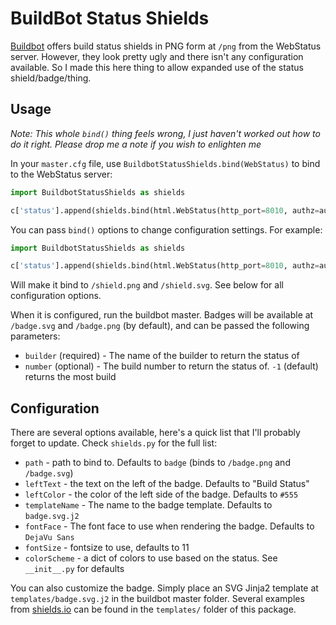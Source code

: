 # BuildBot Status Shields

[Buildbot](http://buildbot.org) offers build status shields in PNG form at
`/png` from the WebStatus server. However, they look pretty ugly and there isn't
any configuration available. So I made this here thing to allow expanded use of
the status shield/badge/thing.

## Usage

*Note: This whole `bind()` thing feels wrong, I just haven't worked out how to
do it right. Please drop me a note if you wish to enlighten me*

In your `master.cfg` file, use `BuildbotStatusShields.bind(WebStatus)` to bind
to the WebStatus server:

```python
import BuildbotStatusShields as shields

c['status'].append(shields.bind(html.WebStatus(http_port=8010, authz=authz_cfg)))
```

You can pass `bind()` options to change configuration settings. For example:
```python
import BuildbotStatusShields as shields

c['status'].append(shields.bind(html.WebStatus(http_port=8010, authz=authz_cfg), path="shield"))
```

Will make it bind to `/shield.png` and `/shield.svg`. See below for all
configuration options.


When it is configured, run the buildbot master. Badges will be available at
`/badge.svg` and `/badge.png` (by default), and can be passed the following
parameters:

* `builder` (required) - The name of the builder to return the status of
* `number` (optional) - The build number to return the status of. `-1` (default)
returns the most build

## Configuration
There are several options available, here's a quick list that I'll probably
forget to update. Check `shields.py` for the full list:

* `path` - path to bind to. Defaults to `badge` (binds to `/badge.png` and `/badge.svg`)
* `leftText` - the text on the left of the badge. Defaults to "Build Status"
* `leftColor` - the color of the left side of the badge. Defaults to `#555`
* `templateName` - The name to the badge template. Defaults to `badge.svg.j2`
* `fontFace` - The font face to use when rendering the badge. Defaults to `DejaVu Sans`
* `fontSize` - fontsize to use, defaults to 11
* `colorScheme` - a dict of colors to use based on the status. See `__init__.py` for defaults

You can also customize the badge. Simply place an SVG Jinja2 template at
`templates/badge.svg.j2` in the buildbot master folder. Several examples from
[shields.io](http://shields.io) can be found in the `templates/` folder of this
package.
